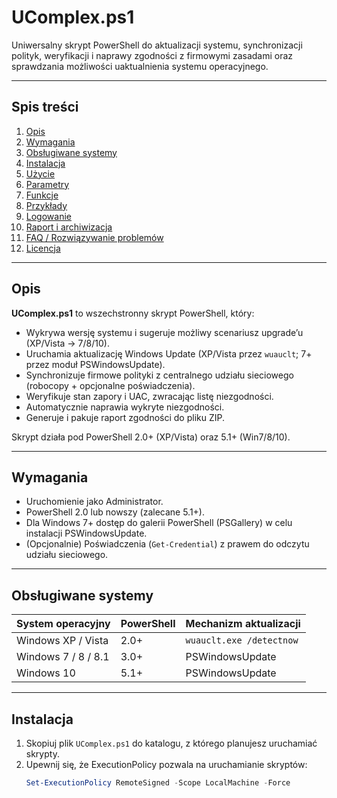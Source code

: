 # UComplex.ps1

Uniwersalny skrypt PowerShell do aktualizacji systemu, synchronizacji polityk, weryfikacji i naprawy zgodności z firmowymi zasadami oraz sprawdzania możliwości uaktualnienia systemu operacyjnego.

---

## Spis treści

1. [Opis](#opis)  
2. [Wymagania](#wymagania)  
3. [Obsługiwane systemy](#obsługiwane-systemy)  
4. [Instalacja](#instalacja)  
5. [Użycie](#użycie)  
6. [Parametry](#parametry)  
7. [Funkcje](#funkcje)  
8. [Przykłady](#przykłady)  
9. [Logowanie](#logowanie)  
10. [Raport i archiwizacja](#raport-i-archiwizacja)  
11. [FAQ / Rozwiązywanie problemów](#faq--rozwiązywanie-problemów)  
12. [Licencja](#licencja)  

---

## Opis

**UComplex.ps1** to wszechstronny skrypt PowerShell, który:

- Wykrywa wersję systemu i sugeruje możliwy scenariusz upgrade’u (XP/Vista → 7/8/10).  
- Uruchamia aktualizację Windows Update (XP/Vista przez `wuauclt`; 7+ przez moduł PSWindowsUpdate).  
- Synchronizuje firmowe polityki z centralnego udziału sieciowego (robocopy + opcjonalne poświadczenia).  
- Weryfikuje stan zapory i UAC, zwracając listę niezgodności.  
- Automatycznie naprawia wykryte niezgodności.  
- Generuje i pakuje raport zgodności do pliku ZIP.  

Skrypt działa pod PowerShell 2.0+ (XP/Vista) oraz 5.1+ (Win7/8/10).

---

## Wymagania

- Uruchomienie jako Administrator.  
- PowerShell 2.0 lub nowszy (zalecane 5.1+).  
- Dla Windows 7+ dostęp do galerii PowerShell (PSGallery) w celu instalacji PSWindowsUpdate.  
- (Opcjonalnie) Poświadczenia (`Get-Credential`) z prawem do odczytu udziału sieciowego.  

---

## Obsługiwane systemy

| System operacyjny       | PowerShell | Mechanizm aktualizacji        |
|-------------------------|------------|-------------------------------|
| Windows XP / Vista      | 2.0+       | `wuauclt.exe /detectnow`      |
| Windows 7 / 8 / 8.1     | 3.0+       | PSWindowsUpdate               |
| Windows 10              | 5.1+       | PSWindowsUpdate               |

---

## Instalacja

1. Skopiuj plik `UComplex.ps1` do katalogu, z którego planujesz uruchamiać skrypty.  
2. Upewnij się, że ExecutionPolicy pozwala na uruchamianie skryptów:  
   ```powershell
   Set-ExecutionPolicy RemoteSigned -Scope LocalMachine -Force
